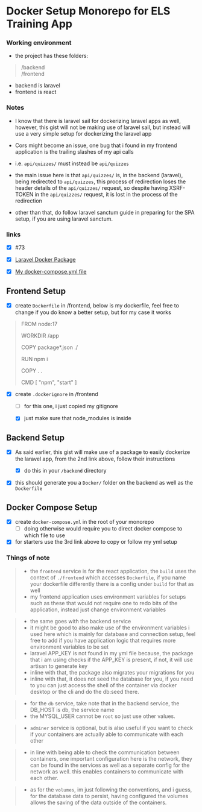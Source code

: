 # Docker Setup Monorepo for ELS Training App

### Working environment
- the project has these folders:
> /backend  \
/frontend

- backend is laravel
- frontend is react


### Notes
- I know that there is laravel sail for dockerizing laravel apps as well, however, this gist will not be making use of laravel sail, but instead will use a very simple setup for dockerizing the laravel app


- Cors might become an issue, one bug that i found in my frontend application is the trailing slashes of my api calls
- i.e. `api/quizzes/` must instead be `api/quizzes` 
- the main issue here is that `api/quizzes/` is, in the backend (laravel), being redirected to `api/quizzes`, this process of redirection loses the header details of the `api/quizzes/` request, so despite having XSRF-TOKEN in the `api/quizzes/` request, it is lost in the process of the redirection
- other than that, do follow laravel sanctum guide in preparing for the SPA setup, if you are using laravel sanctum.


### links

- [x] #73
- [x] [Laravel Docker Package](https://github.com/laravel-fans/laravel-docker) 
- [x] [My docker-compose.yml file](https://github.com/framgia/sph_els_stephen/pull/73/files#diff-e45e45baeda1c1e73482975a664062aa56f20c03dd9d64a827aba57775bed0d3)


## Frontend Setup

- [x] create `Dockerfile` in /frontend, below is my dockerfile, feel free to change if you do know a better setup, but for my case it works
> FROM node:17
>
> WORKDIR /app
> 
> COPY package*.json ./
>
> RUN npm i
> 
> COPY . .
> 
> CMD [ "npm", "start" ]

- [x] create `.dockerignore` in /frontend
    - [ ] for this one, i just copied my gitignore
    - [x] just make sure that node_modules is inside


## Backend Setup

- [x] As said earlier, this gist will make use of a package to easily dockerize the laravel app, from the 2nd link above, follow their instructions
    - [x] do this in your `/backend` directory
- [x] this should generate you a `Docker/` folder on the backend as well as the `Dockerfile`



## Docker Compose Setup

- [x] create `docker-compose.yml` in the root of your monorepo
    - [ ] doing otherwise would require you to direct docker compose to which file to use

- [x] for starters use the 3rd link above to copy or follow my yml setup

### Things of note

>- the `frontend` service is for the react application, the `build` uses the context of `./frontend` which accesses `Dockerfile`, if you name your dockerfile differently there is a config under `build` for that as well
>- my frontend application uses environment variables for setups such as these that would not require one to redo bits of the application, instead just change environment variables

>- the same goes with the backend service
>- it might be good to also make use of the environment variables i used here which is mainly for database and connection setup, feel free to add if you have application logic that requires more environment variables to be set
>- laravel APP_KEY is not found in my yml file because, the package that i am using checks if the APP_KEY is present, if not, it will use artisan to generate key
>- inline with that, the package also migrates your migrations for you
>- inline with that, it does not seed the database for you, if you need to you can just access the shell of the container via docker desktop or the cli and do the db:seed there.


>- for the `db` service, take note that in the backend service, the DB_HOST is db, the service name
>- the MYSQL_USER cannot be `root` so just use other values.

>- `adminer` service is optional, but is also useful if you want to check if your containers are actually able to communicate with each other

>- in line with being able to check the communication between containers, one important configuration here is the network, they can be found in the services as well as a separate config for the network as well. this enables containers to communicate with each other.

>- as for the `volumes`, im just following the conventions, and i guess, for the database data to persist, having configured the volumes allows the saving of the data outside of the containers.
